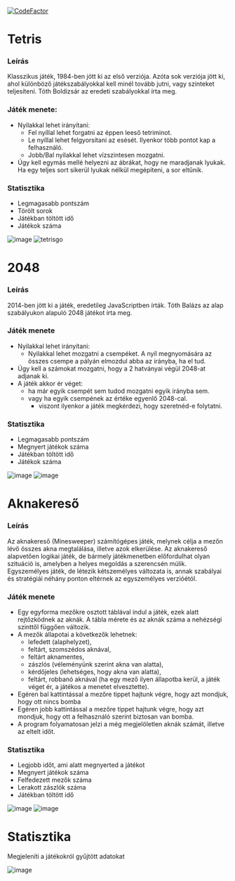 [![CodeFactor](https://www.codefactor.io/repository/github/sn4k3ch4rm3r/logic-games/badge/master)](https://www.codefactor.io/repository/github/sn4k3ch4rm3r/logic-games/overview/master)

# Tetris
### Leírás
Klasszikus játék, 1984-ben jött ki az első verziója. Azóta sok verziója jött ki, ahol különböző játékszabályokkal kell minél tovább jutni, vagy szinteket teljesíteni. Tóth Boldizsár az eredeti szabályokkal írta meg. 
### Játék menete: 
- Nyilakkal lehet irányítani:
  - Fel nyíllal lehet forgatni az éppen leeső tetriminot.
  - Le nyíllal lehet felgyorsítani az esését. Ilyenkor több pontot kap a felhasználó.
  - Jobb/Bal nyilakkal lehet vízszintesen mozgatni.
-	Úgy kell egymás mellé helyezni az ábrákat, hogy ne maradjanak lyukak. Ha egy teljes sort sikerül lyukak nélkül megépíteni, a sor eltűnik.
### Statisztika
- Legmagasabb pontszám
- Törölt sorok
- Játékban töltött idő
- Játékok száma

![image](https://user-images.githubusercontent.com/39193138/110919145-38312580-831c-11eb-917d-c937b540dc5a.png) ![tetrisgo](https://user-images.githubusercontent.com/39193138/110919242-51d26d00-831c-11eb-9c15-0800c775a111.png)


# 2048
### Leírás
2014-ben jött ki a játék, eredetileg JavaScriptben írták. Tóth Balázs az alap szabályukon alapuló 2048 játékot írta meg.
### Játék menete
- Nyilakkal lehet irányítani:
  - Nyilakkal lehet mozgatni a csempéket. A nyíl megnyomására az összes csempe a pályán elmozdul abba az irányba, ha el tud.
- Úgy kell a számokat mozgatni, hogy a 2 hatványai végül 2048-at adjanak ki.
- A játék akkor ér véget:
  - ha már egyik csempét sem tudod mozgatni egyik irányba sem.
  - vagy ha egyik csempének az értéke egyenlő 2048-cal.
    - viszont ilyenkor a játék megkérdezi, hogy szeretnéd-e folytatni.
### Statisztika
- Legmagasabb pontszám
- Megnyert játékok száma
- Játékban töltött idő
- Játékok száma

![image](https://user-images.githubusercontent.com/39193138/110917732-86452980-831a-11eb-8e83-f7b4f22aeedd.png) ![image](https://user-images.githubusercontent.com/39193138/110917756-8e04ce00-831a-11eb-9a9c-ce944d28640b.png)

# Aknakereső
### Leírás
Az aknakereső (Minesweeper) számítógépes játék, melynek célja a mezőn lévő összes akna megtalálása, illetve azok elkerülése. Az aknakereső alapvetően logikai játék, de bármely játékmenetben előfordulhat olyan szituáció is, amelyben a helyes megoldás a szerencsén múlik. Egyszemélyes játék, de létezik kétszemélyes változata is, annak szabályai és stratégiái néhány ponton eltérnek az egyszemélyes verzióétól.
### Játék menete 
- Egy egyforma mezőkre osztott táblával indul a játék, ezek alatt rejtőzködnek az aknák. A tábla mérete és az aknák száma a nehézségi szinttől függően változik.
- A mezők állapotai a következők lehetnek:
  - lefedett (alaphelyzet),
  - feltárt, szomszédos aknával,
  - feltárt aknamentes,
  - zászlós (véleményünk szerint akna van alatta),
  - kérdőjeles (lehetséges, hogy akna van alatta),
  - feltárt, robbanó aknával (ha egy mező ilyen állapotba kerül, a játék véget ér, a játékos a menetet elvesztette).
- Egéren bal kattintással a mezőre tippet hajtunk végre, hogy azt mondjuk, hogy ott nincs bomba
- Egéren jobb kattintással a mezőre tippet hajtunk végre, hogy azt mondjuk, hogy ott a felhasználó szerint biztosan van bomba.
- A program folyamatosan jelzi a még megjelöletlen aknák számát, illetve az eltelt időt.
### Statisztika
- Legjobb időt, ami alatt megnyerted a játékot
- Megnyert játékok száma
- Felfedezett mezők száma
- Lerakott zászlók száma
- Játékban töltött idő

![image](https://user-images.githubusercontent.com/39193138/110918505-87c32180-831b-11eb-9553-29b365c2a7a6.png) ![image](https://user-images.githubusercontent.com/39193138/110918515-8bef3f00-831b-11eb-94d4-e0f952b10bec.png)

# Statisztika
Megjeleníti a játékokról gyűjtött adatokat

![image](https://user-images.githubusercontent.com/39193138/110919677-d1f8d280-831c-11eb-925d-49c23856c1ab.png)

